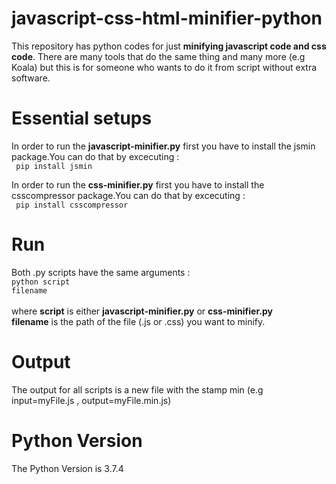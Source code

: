 # javascript-css-html-minifier-python
This repository has python codes for just <strong>minifying javascript code and css code</strong>.
There are many tools that do the same thing and many more (e.g Koala) but this is for someone who wants to do it from script without extra software.<br>

# Essential setups
In order to run the <strong>javascript-minifier.py</strong> first you have to install the jsmin package.You can do that by excecuting :<br>
<code> pip install jsmin</code>

In order to run the <strong>css-minifier.py</strong> first you have to install the csscompressor package.You can do that by excecuting :<br>
<code> pip install csscompressor</code>
 
# Run
Both .py scripts have the same arguments :<br>
<code>python script filename</code><br><br>
where <strong>script</strong> is either <strong>javascript-minifier.py</strong> or <strong>css-minifier.py</strong><br>
<strong>filename</strong> is the path of the file (.js or .css) you want to minify.

# Output
The output for all scripts is a new file with the stamp min (e.g input=myFile.js , output=myFile.min.js)

# Python Version
The Python Version is 3.7.4
